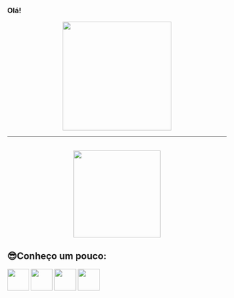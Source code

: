 ### Olá!

<div align="center">

  <img height="250px" src="https://github-readme-stats.vercel.app/api?username=joaolucenalima&show_icons=true&theme=nord&include_all_commits=true&count_private=true&locale=pt-br"/>
  
  <br>
  <hr>
  <br>
  
  <img height="200px" src="https://github-readme-stats.vercel.app/api/top-langs/?username=joaolucenalima&langs_count=6&layout=compact&theme=nord"/>

</div>


<div>

  <h2>😎Conheço um pouco:</h2>

  <img height="50px" width="50px" src="https://cdn.jsdelivr.net/gh/devicons/devicon/icons/html5/html5-original.svg" />
  <img height="50px" width="50px" src="https://cdn.jsdelivr.net/gh/devicons/devicon/icons/css3/css3-original.svg" />
  <img height="50px" width="50px" src="https://cdn.jsdelivr.net/gh/devicons/devicon/icons/javascript/javascript-original.svg" />
  <img height="50px" width="50px" src="https://cdn.jsdelivr.net/gh/devicons/devicon/icons/php/php-original.svg" />

</div>
